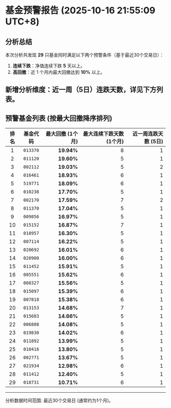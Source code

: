# 基金预警报告 (2025-10-16 21:55:09 UTC+8)

## 分析总结

本次分析共发现 **29** 只基金同时满足以下两个预警条件（基于最近30个交易日）：
1. **连续下跌**：净值连续下跌 **5** 天以上。
2. **高回撤**：近 1 个月内最大回撤达到 **10%** 以上。

**新增分析维度：近一周（5日）连跌天数，详见下方列表。**
---
## 预警基金列表 (按最大回撤降序排列)

| 排名 | 基金代码 | 最大回撤 (1个月) | 最大连续下跌天数 (1个月) | 近一周连跌天数 (5日) |
| :---: | :---: | ---: | ---: | ---: |
| 1 | `013370` | **19.94%** | 8 | 1 |
| 2 | `011120` | **19.60%** | 5 | 1 |
| 3 | `002112` | **19.03%** | 5 | 2 |
| 4 | `016461` | **18.93%** | 6 | 1 |
| 5 | `519771` | **18.09%** | 6 | 1 |
| 6 | `010238` | **17.70%** | 5 | 1 |
| 7 | `002170` | **17.59%** | 7 | 2 |
| 8 | `011370` | **17.04%** | 5 | 1 |
| 9 | `009856` | **16.97%** | 5 | 1 |
| 10 | `015152` | **16.87%** | 7 | 1 |
| 11 | `018957` | **16.30%** | 5 | 1 |
| 12 | `007114` | **16.22%** | 5 | 1 |
| 13 | `020692` | **16.01%** | 6 | 1 |
| 14 | `020900` | **16.00%** | 6 | 1 |
| 15 | `011452` | **15.91%** | 5 | 1 |
| 16 | `005551` | **15.62%** | 6 | 1 |
| 17 | `008327` | **15.56%** | 5 | 1 |
| 18 | `015097` | **15.39%** | 6 | 1 |
| 19 | `007818` | **15.38%** | 6 | 1 |
| 20 | `013153` | **14.68%** | 7 | 1 |
| 21 | `015683` | **14.66%** | 5 | 1 |
| 22 | `006888` | **14.08%** | 5 | 1 |
| 23 | `019830` | **14.02%** | 6 | 1 |
| 24 | `011892` | **13.99%** | 5 | 1 |
| 25 | `010416` | **13.80%** | 5 | 1 |
| 26 | `002771` | **13.67%** | 5 | 1 |
| 27 | `021934` | **12.98%** | 6 | 1 |
| 28 | `011412` | **12.40%** | 5 | 1 |
| 29 | `018731` | **10.71%** | 6 | 1 |

---
分析数据时间范围: 最近30个交易日 (通常约为1个月)。
